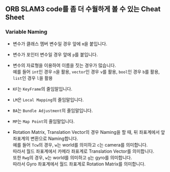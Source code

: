 ## ORB SLAM3 code를 좀 더 수월하게 볼 수 있는 Cheat Sheet  

### Variable Naming  

- 변수가 클래스 멤버 변수일 경우 앞에 `m`을 붙입니다.  
- 변수가 포인터 변수일 경우 앞에 `p`를 붙입니다.  
- 변수의 자료형을 이용하여 이름을 짓는 경우가 많습니다.  
  예를 들어 `int`인 경우 `n`을 활용, `vector`인 경우 `v`를 활용, `bool`인 경우 `b`를 활용, `list`인 경우 `l`을 활용  
  
- `KF`는 `KeyFrame`의 줄임말입니다.  
- `LM`은 `Local Mapping`의 줄임말입니다.  
- `BA`는 `Bundle Adjustment`의 줄임말입니다.  
- `MP`는 `Map Point`의 줄임말입니다.  

- Rotation Matrix, Translation Vector의 경우 Naming을 할 때, 뒤 좌표계에서 앞 좌표계의 변환으로 Naming합니다.  
  예를 들어 `Tcw`의 경우, `w`는 world를 의미하고 `c`는 camera를 의미합니다.  
  따라서 월드 좌표계에서 카메라 좌표계로 Translation Vector를 의미합니다.  
  또한 `Rwg`의 경우, `w`는 world를 의미하고 `g`는 gyro를 의미합니다.  
  따라서 Gyro 좌표계에서 월드 좌표계로 Rotation Matrix를 의미합니다.  
  

